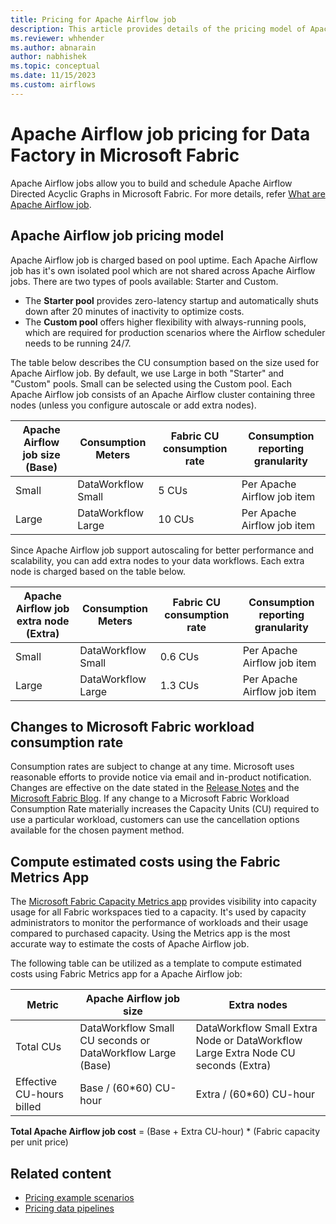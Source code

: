 ```yaml
---
title: Pricing for Apache Airflow job
description: This article provides details of the pricing model of Apache Airflow job for Data Factory in Microsoft Fabric.
ms.reviewer: whhender
ms.author: abnarain
author: nabhishek
ms.topic: conceptual
ms.date: 11/15/2023
ms.custom: airflows
---
```


# Apache Airflow job pricing for Data Factory in Microsoft Fabric

Apache Airflow jobs allow you to build and schedule Apache Airflow Directed Acyclic Graphs in Microsoft Fabric. For more details, refer [What are Apache Airflow job](apache-airflow-jobs-concepts.md).



## Apache Airflow job pricing model

Apache Airflow job is charged based on pool uptime. Each Apache Airflow job has it's own isolated pool which are not shared across Apache Airflow jobs. There are two types of pools available: Starter and Custom.

- The **Starter pool** provides zero-latency startup and automatically shuts down after 20 minutes of inactivity to optimize costs.
- The **Custom pool** offers higher flexibility with always-running pools, which are required for production scenarios where the Airflow scheduler needs to be running 24/7.

The table below describes the CU consumption based on the size used for Apache Airflow job. By default, we use Large in both "Starter" and "Custom" pools. Small can be selected using the Custom pool. Each Apache Airflow job consists of an Apache Airflow cluster containing three nodes (unless you configure autoscale or add extra nodes).

|Apache Airflow job  size (Base)  |Consumption Meters  |Fabric CU consumption rate  |Consumption reporting granularity      |
|---------|---------|---------|---------|
|Small     | DataWorkflow Small | 5 CUs         | Per Apache Airflow job item |
|Large     | DataWorkflow Large | 10 CUs        | Per Apache Airflow job item |

Since Apache Airflow job support autoscaling for better performance and scalability, you can add extra nodes to your data workflows. Each extra node is charged based on the table below.

| Apache Airflow job extra node (Extra) | Consumption Meters | Fabric CU consumption rate | Consumption reporting granularity |
| ------------------------------------------ | ------------------ | -------------------------- | --------------------------------- |
| Small                                      | DataWorkflow Small | 0.6 CUs                    | Per Apache Airflow job item       |
| Large                                      | DataWorkflow Large | 1.3 CUs                    | Per Apache Airflow job item       |

## Changes to Microsoft Fabric workload consumption rate

Consumption rates are subject to change at any time. Microsoft uses reasonable efforts to provide notice via email and in-product notification. Changes are effective on the date stated in the [Release Notes](https://aka.ms/fabricrm) and the [Microsoft Fabric Blog](https://blog.fabric.microsoft.com/blog/). If any change to a Microsoft Fabric Workload Consumption Rate materially increases the Capacity Units (CU) required to use a particular workload, customers can use the cancellation options available for the chosen payment method.

## Compute estimated costs using the Fabric Metrics App

The [Microsoft Fabric Capacity Metrics app](../enterprise/metrics-app.md) provides visibility into capacity usage for all Fabric workspaces tied to a capacity. It's used by capacity administrators to monitor the performance of workloads and their usage compared to purchased capacity. Using the Metrics app is the most accurate way to estimate the costs of Apache Airflow job.  

The following table can be utilized as a template to compute estimated costs using Fabric Metrics app for a Apache Airflow job:

|Metric  |Apache Airflow job size  | Extra nodes  |
|---------|---------|---------|
|Total CUs     | DataWorkflow Small CU seconds or DataWorkflow Large (Base) | DataWorkflow Small Extra Node or DataWorkflow Large Extra Node CU seconds (Extra) |
|Effective CU-hours billed      | Base / (60*60)  CU-hour | Extra / (60*60)  CU-hour |

**Total Apache Airflow job cost** = (Base + Extra CU-hour) * (Fabric capacity per unit price)

## Related content

- [Pricing example scenarios](pricing-overview.md#pricing-examples)
- [Pricing data pipelines](pricing-pipelines.md)
